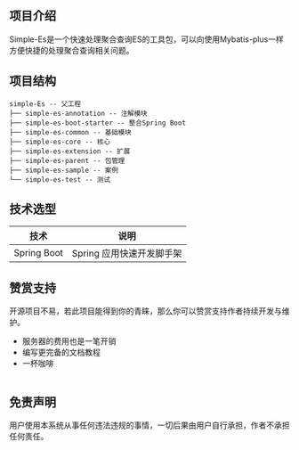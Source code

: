 
## 项目介绍

Simple-Es是一个快速处理聚合查询ES的工具包，可以向使用Mybatis-plus一样方便快捷的处理聚合查询相关问题。

## 项目结构

```
simple-Es -- 父工程
├── simple-es-annotation -- 注解模块
├── simple-es-boot-starter -- 整合Spring Boot
├── simple-es-common -- 基础模块
├── simple-es-core -- 核心
├── simple-es-extension -- 扩展
├── simple-es-parent -- 包管理
├── simple-es-sample -- 案例
└── simple-es-test -- 测试
```

## 技术选型

| 技术                  | 说明
|---------------------| ---------------------------
| Spring Boot         | Spring 应用快速开发脚手架



## 赞赏支持

开源项目不易，若此项目能得到你的青睐，那么你可以赞赏支持作者持续开发与维护。

- 服务器的费用也是一笔开销
- 编写更完备的文档教程
- 一杯咖啡

![]()

## 免责声明

用户使用本系统从事任何违法违规的事情，一切后果由用户自行承担，作者不承担任何责任。

